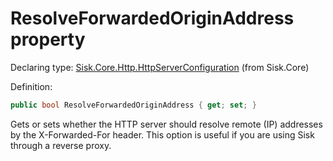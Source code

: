 <!--

Copyrights 2023 Sisk Framework - CypherPotato
Published under MIT license

!!! DO NOT EDIT THIS FILE !!!
This file was generated by a tool in the Sisk package. To edit the information in this documentation,
edit the XML documentation present in the Sisk source code.

-->


# ResolveForwardedOriginAddress property

Declaring type: [Sisk.Core.Http.HttpServerConfiguration](/spec/Sisk.Core.Http.HttpServerConfiguration.md) (from Sisk.Core)


Definition:

```cs
public bool ResolveForwardedOriginAddress { get; set; }
```

Gets or sets whether the HTTP server should resolve remote (IP) addresses by the X-Forwarded-For header. This option is useful if you are using Sisk through a reverse proxy.

